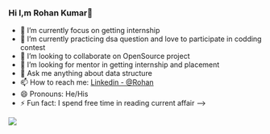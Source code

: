 ### Hi  I,m Rohan Kumar👋



- 🔭 I’m currently focus on getting internship
- 🌱 I’m currently practicing dsa question and love to participate in codding contest
- 👯 I’m looking to collaborate on OpenSource project
- 🤔 I’m looking for mentor in getting internship and placement
- 💬 Ask me anything about data structure 
- 📫 How to reach me: [Linkedin - @Rohan](https://www.linkedin.com/in/rohan-kumar-465218227/)
- 😄 Pronouns: He/His
- ⚡ Fun fact: I spend free time in reading current affair
-->

<img src="https://github-readme-stats.vercel.app/api?username=cor1234&&show_icons=true&title_color=ffffff&icon_color=bb2acf&text_color=daf7dc&bg_color=151515">

